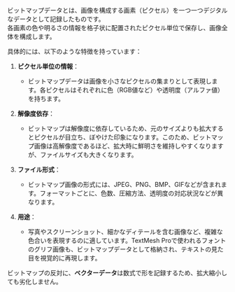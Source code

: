 ビットマップデータとは、画像を構成する画素（ピクセル）を一つ一つデジタルなデータとして記録したものです。  
各画素の色や明るさの情報を格子状に配置されたピクセル単位で保存し、画像全体を構成します。

具体的には、以下のような特徴を持っています：

1. **ピクセル単位の情報**：
   - ビットマップデータは画像を小さなピクセルの集まりとして表現します。各ピクセルはそれぞれに色（RGB値など）や透明度（アルファ値）を持ちます。

2. **解像度依存**：
   - ビットマップは解像度に依存しているため、元のサイズよりも拡大するとピクセルが目立ち、ぼやけた印象になります。このため、ビットマップ画像は高解像度であるほど、拡大時に鮮明さを維持しやすくなりますが、ファイルサイズも大きくなります。

3. **ファイル形式**：
   - ビットマップ画像の形式には、JPEG、PNG、BMP、GIFなどが含まれます。フォーマットごとに、色数、圧縮方法、透明度の対応状況などが異なります。

4. **用途**：
   - 写真やスクリーンショット、細かなディテールを含む画像など、複雑な色合いを表現するのに適しています。TextMesh Proで使われるフォントのグリフ画像も、ビットマップデータとして格納され、テキストの見た目を視覚的に再現します。

ビットマップの反対に、**ベクターデータ**は数式で形を記録するため、拡大縮小しても劣化しません。